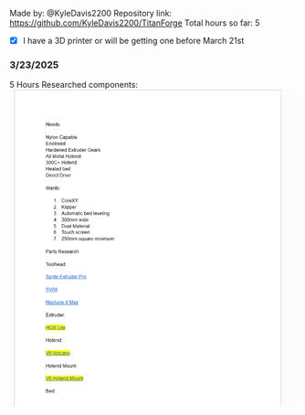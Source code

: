 Made by: @KyleDavis2200
Repository link: https://github.com/KyleDavis2200/TitanForge
Total hours so far: 5

- [x] I have a 3D printer or will be getting one before March 21st

### 3/23/2025
5 Hours
Researched components:
![alt text](https://github.com/KyleDavis2200/TitanForge/blob/main/research.png "Research Doc")

